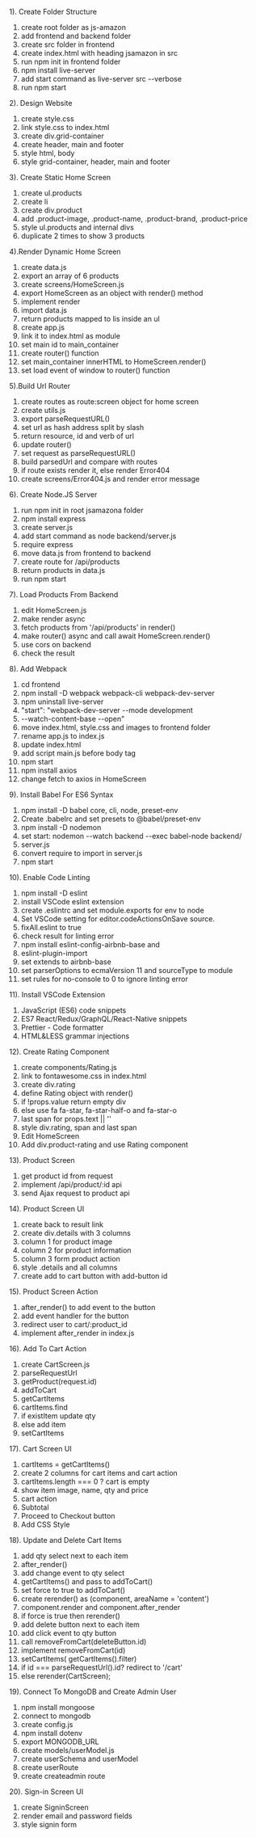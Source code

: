 1). Create Folder Structure
1. create root folder as js-amazon
2. add frontend and backend folder
3. create src folder in frontend
4. create index.html with heading jsamazon in src
5. run npm init in frontend folder
6. npm install live-server
7. add start command as live-server src --verbose
8. run npm start

2). Design Website
1. create style.css
2. link style.css to index.html
3. create div.grid-container
4. create header, main and footer
5. style html, body
6. style grid-container, header, main and footer

3). Create Static Home Screen
1. create ul.products
2. create li
3. create div.product
4. add .product-image, .product-name, .product-brand, .product-price
5. style ul.products and internal divs
6. duplicate 2 times to show 3 products

4).Render Dynamic Home Screen
1. create data.js
2. export an array of 6 products
3. create screens/HomeScreen.js
4. export HomeScreen as an object with render() method
5. implement render
6. import data.js
7. return products mapped to lis inside an ul
8. create app.js
9. link it to index.html as module
10. set main id to main_container
11. create router() function
12. set main_container innerHTML to HomeScreen.render()
13. set load event of window to router() function

5).Build Url Router
1. create routes as route:screen object for home screen
2. create utils.js
3. export parseRequestURL()
4. set url as hash address split by slash
5. return resource, id and verb of url
6. update router()
7. set request as parseRequestURL()
8. build parsedUrl and compare with routes
9. if route exists render it, else render Error404
10. create screens/Error404.js and render error message

6). Create Node.JS Server
1. run npm init in root jsamazona folder
2. npm install express
3. create server.js
4. add start command as node backend/server.js
5. require express
6. move data.js from frontend to backend
7. create route for /api/products
8. return products in data.js
9. run npm start

7). Load Products From Backend
1. edit HomeScreen.js
2. make render async
3. fetch products from '/api/products' in render()
4. make router() async and call await HomeScreen.render()
5. use cors on backend
6. check the result

8). Add Webpack
1. cd frontend
2. npm install -D webpack webpack-cli webpack-dev-server
3. npm uninstall live-server
4. "start": "webpack-dev-server --mode development 
5. --watch-content-base --open"
6. move index.html, style.css and images to frontend folder
7. rename app.js to index.js
8. update index.html
9. add script main.js before body tag
10. npm start
11. npm install axios
12. change fetch to axios in HomeScreen

9). Install Babel For ES6 Syntax
1. npm install -D babel core, cli, node, preset-env
2. Create .babelrc and set presets to @babel/preset-env
3. npm install -D nodemon
4. set start: nodemon --watch backend --exec babel-node backend/
5. server.js
6. convert require to import in server.js
7. npm start

10). Enable Code Linting
1. npm install -D eslint
2. install VSCode eslint extension
3. create .eslintrc and set module.exports for env to node
4. Set VSCode setting for editor.codeActionsOnSave source. 
5. fixAll.eslint to true
6. check result for linting error
7. npm install eslint-config-airbnb-base and 
8. eslint-plugin-import
9. set extends to airbnb-base
10. set parserOptions to ecmaVersion 11 and sourceType to module
11. set rules for no-console to 0 to ignore linting error

11). Install VSCode Extension
1. JavaScript (ES6) code snippets
2. ES7 React/Redux/GraphQL/React-Native snippets
3. Prettier - Code formatter
4. HTML&LESS grammar injections

12). Create Rating Component
1. create components/Rating.js
2. link to fontawesome.css in index.html
3. create div.rating
4. define Rating object with render()
5. if !props.value return empty div
6. else use fa fa-star, fa-star-half-o and fa-star-o
7. last span for props.text || ''
8. style div.rating, span and last span
9. Edit HomeScreen
10. Add div.product-rating and use Rating component

13). Product Screen
1. get product id from request
2. implement /api/product/:id api
3. send Ajax request to product api

14). Product Screen UI
1. create back to result link
2. create div.details with 3 columns
3. column 1 for product image
4. column 2 for product information
5. column 3 form product action
6. style .details and all columns
7. create add to cart button with add-button id

15). Product Screen Action
1. after_render() to add event to the button
2. add event handler for the button
3. redirect user to cart/:product_id
4. implement after_render in index.js

16). Add To Cart Action
1. create CartScreen.js
2. parseRequestUrl
3. getProduct(request.id)
4. addToCart
5. getCartItems
6. cartItems.find
7. if existItem update qty
8. else add item
9. setCartItems

17). Cart Screen UI
1. cartItems = getCartItems()
2. create 2 columns for cart items and cart action
3. cartItems.length === 0 ? cart is empty
4. show item image, name, qty and price
5. cart action
6. Subtotal
7. Proceed to Checkout button
8. Add CSS Style

18). Update and Delete Cart Items
1. add qty select next to each item
2. after_render()
3. add change event to qty select
4. getCartItems() and pass to addToCart()
5. set force to true to addToCart()
6. create rerender() as (component, areaName = 'content')
7. component.render and component.after_render
8. if force is true then rerender()
9. add delete button next to each item
10. add click event to qty button
11. call removeFromCart(deleteButton.id)
12. implement removeFromCart(id)
13. setCartItems( getCartItems().filter)
14. if id === parseRequestUrl().id? redirect to '/cart'
15. else rerender(CartScreen);

19). Connect To MongoDB and Create Admin User
1. npm install mongoose
2. connect to mongodb
3. create config.js
4. npm install dotenv
5. export MONGODB_URL
6. create models/userModel.js
7. create userSchema and userModel
8. create userRoute
9. create createadmin route

20). Sign-in Screen UI
1. create SigninScreen
2. render email and password fields
3. style signin form